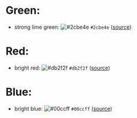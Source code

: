 # Green:
- strong lime green: ![#2cbe4e](https://placehold.it/15/2cbe4e/000000?text=+) `#2cbe4e` ([source](https://github.com))

# Red:
- bright red: ![#db2f2f](https://placehold.it/15/db2f2f/000000?text=+) `#db2f2f` ([source](https://drewrios.com/))

# Blue:
- bright blue: ![#00ccff](https://placehold.it/15/00ccff/000000?text=+) `#00ccff` ([source](http://www.zen-buddhism.net/))
